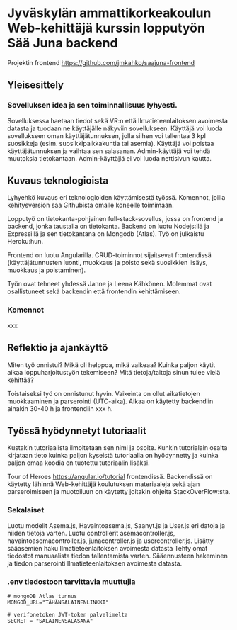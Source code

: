 # Jyväskylän ammattikorkeakoulun Web-kehittäjä kurssin lopputyön Sää Juna backend

Projektin frontend https://github.com/jmkahko/saajuna-frontend

## Yleisesittely

### Sovelluksen idea ja sen toiminnallisuus lyhyesti.

Sovelluksessa haetaan tiedot sekä VR:n että Ilmatieteenlaitoksen avoimesta datasta ja tuodaan ne käyttäjälle näkyviin sovellukseen. Käyttäjä voi luoda sovellukseen oman käyttäjätunnuksen, jolla siihen voi tallentaa 3 kpl suosikkeja (esim. suosikkipaikkakuntia tai asemia). Käyttäjä voi poistaa käyttäjätunnuksen ja vaihtaa sen salasanan. Admin-käyttäjä voi tehdä muutoksia tietokantaan. Admin-käyttäjiä ei voi luoda nettisivun kautta.

## Kuvaus teknologioista

Lyhyehkö kuvaus eri teknologioiden käyttämisestä työssä.
Komennot, joilla kehitysversion saa Githubista omalle koneelle toimimaan.

Lopputyö on tietokanta-pohjainen full-stack-sovellus, jossa on frontend ja backend, jonka taustalla on tietokanta.
Backend on luotu Nodejs:llä ja Expressillä ja sen tietokantana on Mongodb (Atlas). Työ on julkaistu Heroku:hun.

Frontend on luotu Angularilla. CRUD-toiminnot sijaitsevat frontendissä (käyttäjätunnusten luonti, muokkaus ja poisto sekä suosikkien lisäys, muokkaus ja poistaminen).

Työn ovat tehneet yhdessä Janne ja Leena Kähkönen. Molemmat ovat osallistuneet sekä backendin että frontendin kehittämiseen.

### Komennot

xxx

## Reflektio ja ajankäyttö

Miten työ onnistui? Mikä oli helppoa, mikä vaikeaa? Kuinka paljon käytit aikaa loppuharjoitustyön tekemiseen? Mitä tietoja/taitoja sinun tulee vielä kehittää?

Toistaiseksi työ on onnistunut hyvin. Vaikeinta on ollut aikatietojen muokkaaminen ja parserointi (UTC-aika).
Aikaa on käytetty backendiin ainakin 30-40 h ja frontendiin xxx h.

## Työssä hyödynnetyt tutoriaalit

Kustakin tutoriaalista ilmoitetaan sen nimi ja osoite.
Kunkin tutorialain osalta kirjataan tieto kuinka paljon kyseistä tutoriaalia on hyödynnetty ja kuinka paljon omaa koodia on tuotettu tutoriaalin lisäksi.

Tour of Heroes https://angular.io/tutorial frontendissä.
Backendissä on käytetty lähinnä Web-kehittäjä koulutuksen materiaaleja sekä ajan parseroimiseen ja muotoiluun on käytetty joitakin ohjeita StackOverFlow:sta.

### Sekalaiset

Luotu modelit Asema.js, Havaintoasema.js, Saanyt.js ja User.js eri datoja ja niiden tietoja varten.
Luotu controllerit asemacontroller.js, havaintoasemacontroller.js, junacontroller.js ja usercontroller.js.
Lisätty sääasemien haku Ilmatieteenlaitoksen avoimesta datasta
Tehty omat tiedostot manuaalista tiedon tallentamista varten.
Sääennusteen hakeminen ja tiedon parserointi Ilmatieteenlaitoksen avoimesta datasta.

### .env tiedostoon tarvittavia muuttujia

```
# mongoDB Atlas tunnus
MONGOD_URL="TÄHÄNSALAINENLINKKI"

# verifonetoken JWT-token palvelimelta
SECRET = "SALAINENSALASANA"
```
